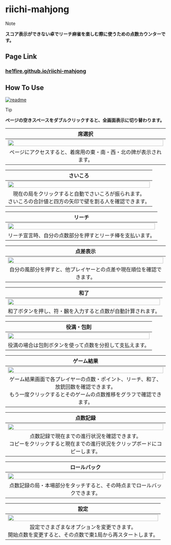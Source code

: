# riichi-mahjong

> [!NOTE]
> **スコア表示ができない卓でリーチ麻雀を楽しむ際に使うための点数カウンターです。**

## Page Link

### [he1fire.github.io/riichi-mahjong](https://he1fire.github.io/riichi-mahjong/ja)

## How To Use

[![readme](https://img.shields.io/badge/other%20language-gray?style=for-the-badge)](README.md)

> [!TIP]
> **ページの空きスペースをダブルクリックすると、全画面表示に切り替わります。**

|席選択|
|:---:|
|<img src="images/gl/choose_seat.gif" style="width: 100%; height: auto;"/>|
|ページにアクセスすると、着席用の東・南・西・北の牌が表示されます。|

|さいころ|
|:---:|
|<img src="images/ja/roll_dice.gif" style="width: 100%; height: auto;"/>|
|現在の局をクリックすると自動でさいころが振られます。<br>さいころの合計値と四方の矢印で壁を割る人を確認できます。|

|リーチ|
|:---:|
|<img src="images/ja/toggle_riichi.gif" style="width: 100%; height: auto;"/>|
|リーチ宣言時、自分の点数部分を押すとリーチ棒を支払います。|

|点差表示|
|:---:|
|<img src="images/ja/toggle_gap.gif" style="width: 100%; height: auto;"/>|
|自分の風部分を押すと、他プレイヤーとの点差や現在順位を確認できます。|

|和了|
|:---:|
|<img src="images/ja/calculate_score.gif" style="width: 100%; height: auto;"/>|
|和了ボタンを押し、符・飜を入力すると点数が自動計算されます。|

|役満・包則|
|:---:|
|<img src="images/ja/calculate_yakuman.gif" style="width: 100%; height: auto;"/>|
|役満の場合は包則ボタンを使って点数を分担して支払えます。|

|ゲーム結果|
|:---:|
|<img src="images/ja/show_result.gif" style="width: 100%; height: auto;"/>|
|ゲーム結果画面で各プレイヤーの点数・ポイント、リーチ、和了、放銃回数を確認できます。<br>もう一度クリックするとそのゲームの点数推移をグラフで確認できます。|

|点数記録|
|:---:|
|<img src="images/ja/show_record.gif" style="width: 100%; height: auto;"/>|
|点数記録で現在までの進行状況を確認できます。<br>コピーをクリックすると現在までの進行状況をクリップボードにコピーします。|

|ロールバック|
|:---:|
|<img src="images/ja/rollback_record.gif" style="width: 100%; height: auto;"/>|
|点数記録の局・本場部分をタッチすると、その時点までロールバックできます。|

|設定|
|:---:|
|<img src="images/ja/change_tobi.gif" style="width: 100%; height: auto;"/>|
|設定でさまざまなオプションを変更できます。<br>開始点数を変更すると、その点数で東1局から再スタートします。|
